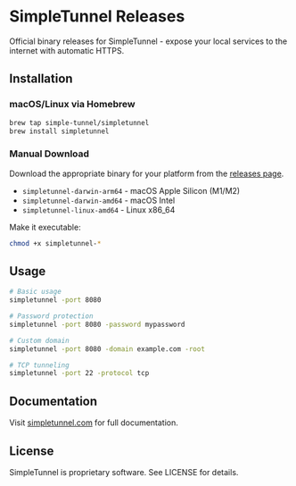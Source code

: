 # SimpleTunnel Releases

Official binary releases for SimpleTunnel - expose your local services to the internet with automatic HTTPS.

## Installation

### macOS/Linux via Homebrew

```bash
brew tap simple-tunnel/simpletunnel
brew install simpletunnel
```

### Manual Download

Download the appropriate binary for your platform from the [releases page](https://github.com/simple-tunnel/releases/releases).

- `simpletunnel-darwin-arm64` - macOS Apple Silicon (M1/M2)
- `simpletunnel-darwin-amd64` - macOS Intel
- `simpletunnel-linux-amd64` - Linux x86_64

Make it executable:
```bash
chmod +x simpletunnel-*
```

## Usage

```bash
# Basic usage
simpletunnel -port 8080

# Password protection
simpletunnel -port 8080 -password mypassword

# Custom domain
simpletunnel -port 8080 -domain example.com -root

# TCP tunneling
simpletunnel -port 22 -protocol tcp
```

## Documentation

Visit [simpletunnel.com](https://simpletunnel.com) for full documentation.

## License

SimpleTunnel is proprietary software. See LICENSE for details.